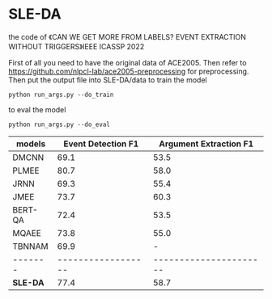 # SLE-DA

the code of 《CAN WE GET MORE FROM LABELS? EVENT EXTRACTION WITHOUT TRIGGERS》IEEE ICASSP 2022

First of all you need to have the original data of ACE2005. Then refer to https://github.com/nlpcl-lab/ace2005-preprocessing for preprocessing. Then put the output file into SLE-DA/data
to train the model 
```
python run_args.py --do_train
```
to eval the model
```
python run_args.py --do_eval
```
| models  | Event Detection F1 | Argument Extraction F1 |
| ------- | ------------------ | ---------------------- |
| DMCNN   | 69.1               | 53.5                   |
| PLMEE   | 80.7               | 58.0                   |
| JRNN    | 69.3               | 55.4                   |
| JMEE    | 73.7               | 60.3                   |
| BERT-QA | 72.4               | 53.5                   |
| MQAEE   | 73.8               | 55.0                   |
| TBNNAM  | 69.9               | -                      |
| ------- | ------------------ | ---------------------- |
| **SLE-DA**  | 77.4               | 58.7                   |
